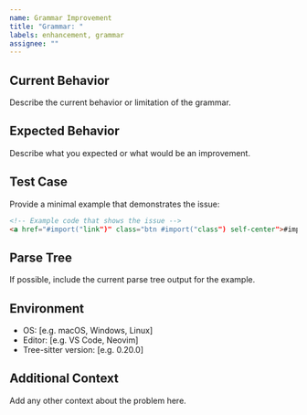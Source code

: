 ```yaml
---
name: Grammar Improvement
title: "Grammar: "
labels: enhancement, grammar
assignee: ""
---
```


## Current Behavior
Describe the current behavior or limitation of the grammar.

## Expected Behavior
Describe what you expected or what would be an improvement.

## Test Case
Provide a minimal example that demonstrates the issue:

```html
<!-- Example code that shows the issue -->
<a href="#import("link")" class="btn #import("class") self-center">#import("text")</a>
```

## Parse Tree
If possible, include the current parse tree output for the example.

## Environment
- OS: [e.g. macOS, Windows, Linux]
- Editor: [e.g. VS Code, Neovim]
- Tree-sitter version: [e.g. 0.20.0]

## Additional Context
Add any other context about the problem here.
